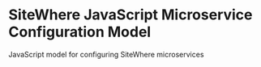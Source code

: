 # SiteWhere JavaScript Microservice Configuration Model

JavaScript model for configuring SiteWhere microservices

